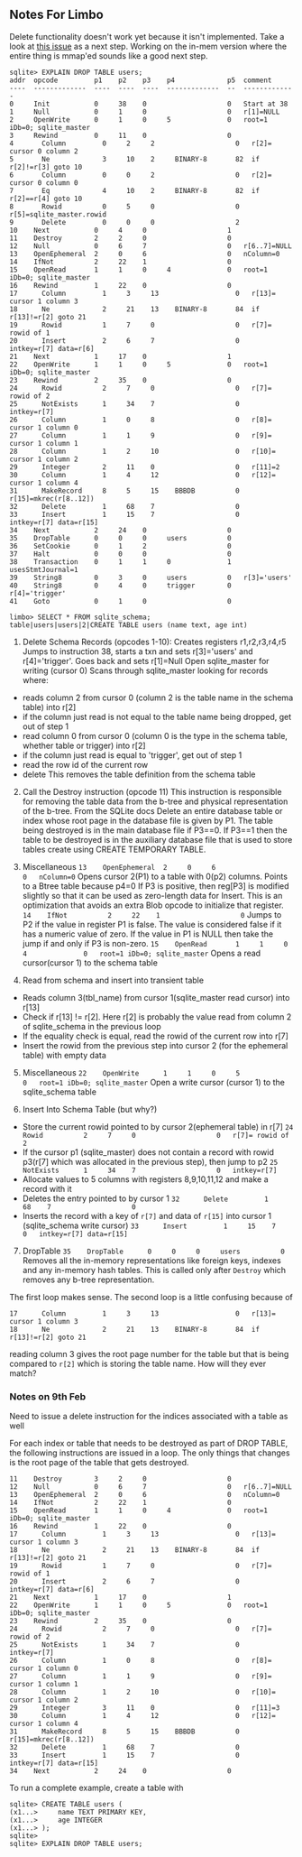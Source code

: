 ## Notes For Limbo

Delete functionality doesn't work yet because it isn't implemented.
Take a look at [this issue](https://github.com/tursodatabase/limbo/issues/859) as a next step. Working on the in-mem version where the entire thing is mmap'ed sounds like a good next step.

```
sqlite> EXPLAIN DROP TABLE users;
addr  opcode         p1    p2    p3    p4             p5  comment
----  -------------  ----  ----  ----  -------------  --  -------------
0     Init           0     38    0                    0   Start at 38
1     Null           0     1     0                    0   r[1]=NULL
2     OpenWrite      0     1     0     5              0   root=1 iDb=0; sqlite_master
3     Rewind         0     11    0                    0
4       Column         0     2     2                    0   r[2]= cursor 0 column 2
5       Ne             3     10    2     BINARY-8       82  if r[2]!=r[3] goto 10
6       Column         0     0     2                    0   r[2]= cursor 0 column 0
7       Eq             4     10    2     BINARY-8       82  if r[2]==r[4] goto 10
8       Rowid          0     5     0                    0   r[5]=sqlite_master.rowid
9       Delete         0     0     0                    2
10    Next           0     4     0                    1
11    Destroy        2     2     0                    0
12    Null           0     6     7                    0   r[6..7]=NULL
13    OpenEphemeral  2     0     6                    0   nColumn=0
14    IfNot          2     22    1                    0
15    OpenRead       1     1     0     4              0   root=1 iDb=0; sqlite_master
16    Rewind         1     22    0                    0
17      Column         1     3     13                   0   r[13]= cursor 1 column 3
18      Ne             2     21    13    BINARY-8       84  if r[13]!=r[2] goto 21
19      Rowid          1     7     0                    0   r[7]= rowid of 1
20      Insert         2     6     7                    0   intkey=r[7] data=r[6]
21    Next           1     17    0                    1
22    OpenWrite      1     1     0     5              0   root=1 iDb=0; sqlite_master
23    Rewind         2     35    0                    0
24      Rowid          2     7     0                    0   r[7]= rowid of 2
25      NotExists      1     34    7                    0   intkey=r[7]
26      Column         1     0     8                    0   r[8]= cursor 1 column 0
27      Column         1     1     9                    0   r[9]= cursor 1 column 1
28      Column         1     2     10                   0   r[10]= cursor 1 column 2
29      Integer        2     11    0                    0   r[11]=2
30      Column         1     4     12                   0   r[12]= cursor 1 column 4
31      MakeRecord     8     5     15    BBBDB          0   r[15]=mkrec(r[8..12])
32      Delete         1     68    7                    0
33      Insert         1     15    7                    0   intkey=r[7] data=r[15]
34    Next           2     24    0                    0
35    DropTable      0     0     0     users          0
36    SetCookie      0     1     2                    0
37    Halt           0     0     0                    0
38    Transaction    0     1     1     0              1   usesStmtJournal=1
39    String8        0     3     0     users          0   r[3]='users'
40    String8        0     4     0     trigger        0   r[4]='trigger'
41    Goto           0     1     0                    0
```

```shell
limbo> SELECT * FROM sqlite_schema;
table|users|users|2|CREATE TABLE users (name text, age int)
```

1. Delete Schema Records (opcodes 1-10):
Creates registers r1,r2,r3,r4,r5
Jumps to instruction 38, starts a txn and sets r[3]='users' and r[4]='trigger'. Goes back and sets r[1]=Null
Open sqlite_master for writing (cursor 0)
Scans through sqlite_master looking for records where:
  * reads column 2 from cursor 0 (column 2 is the table name in the schema table) into r[2]
  * if the column just read is not equal to the table name being dropped, get out of step 1
  * read column 0 from cursor 0 (column 0  is the type in the schema table, whether table or trigger) into r[2]
  * if the column just read is equal to 'trigger', get out of step 1
  * read the row id of the current row
  * delete
This removes the table definition from the schema table

2. Call the Destroy instruction (opcode 11)
This instruction is responsible for removing the table data from the b-tree and physical representation of the b-tree.
From the SQLite docs
Delete an entire database table or index whose root page in the database file is given by P1.
The table being destroyed is in the main database file if P3==0. If P3==1 then the table to be destroyed is in the auxiliary database file that is used to store tables create using CREATE TEMPORARY TABLE.

3. Miscellaneous 
`13    OpenEphemeral  2     0     6                    0   nColumn=0`
Opens cursor 2(P1) to a table with 0(p2) columns. Points to a Btree table because p4=0
If P3 is positive, then reg[P3] is modified slightly so that it can be used as zero-length data for Insert. This is an optimization that avoids an extra Blob opcode to initialize that register.
`14    IfNot          2     22    1                    0`
Jumps to P2 if the value in register P1 is false. The value is considered false if it has a numeric value of zero. If the value in P1 is NULL then take the jump if and only if P3 is non-zero.
`15    OpenRead       1     1     0     4              0   root=1 iDb=0; sqlite_master`
Opens a read cursor(cursor 1) to the schema table

4. Read from schema and insert into transient table
  * Reads column 3(tbl_name) from cursor 1(sqlite_master read cursor) into r[13]
  * Check if r[13] != r[2]. Here r[2] is probably the value read from column 2 of sqlite_schema in the previous loop
  * If the equality check is equal, read the rowid of the current row into r[7]
  * Insert the rowid from the previous step into cursor 2 (for the ephemeral table) with empty data

5. Miscellaneous
`22    OpenWrite      1     1     0     5              0   root=1 iDb=0; sqlite_master`
Open a write cursor (cursor 1) to the sqlite_schema table

6. Insert Into Schema Table (but why?)
  * Store the current rowid pointed to by cursor 2(ephemeral table) in r[7] `24      Rowid          2     7     0                    0   r[7]= rowid of 2`
  * If the cursor p1 (sqlite_master) does not contain a record with rowid p3(r[7] which was allocated in the previous step), then jump to p2 `25      NotExists      1     34    7                    0   intkey=r[7]`
  * Allocate values to 5 columns with registers 8,9,10,11,12 and make a record with it
  * Deletes the entry pointed to by cursor 1 `32      Delete         1     68    7                    0`
  * Inserts the record with a key of `r[7]` and data of `r[15]` into cursor 1 (sqlite_schema write cursor) `33      Insert         1     15    7                    0   intkey=r[7] data=r[15]`

7. DropTable `35    DropTable      0     0     0     users          0`
Removes all the in-memory representations like foreign keys, indexes and any in-memory hash tables. This is called only after `Destroy` which removes any b-tree representation.

The first loop makes sense. The second loop is a little confusing because of
```shell
17      Column         1     3     13                   0   r[13]= cursor 1 column 3
18      Ne             2     21    13    BINARY-8       84  if r[13]!=r[2] goto 21
```
reading column 3 gives the root page number for the table but that is being compared to `r[2]` which is storing the table name. How will they ever match?


### Notes on 9th Feb

Need to issue a delete instruction for the indices associated with a table as well

For each index or table that needs to be destroyed as part of DROP TABLE, the following instructions are issued in a loop.
The only things that changes is the root page of the table that gets destroyed.

```shell
11    Destroy        3     2     0                    0
12    Null           0     6     7                    0   r[6..7]=NULL
13    OpenEphemeral  2     0     6                    0   nColumn=0
14    IfNot          2     22    1                    0
15    OpenRead       1     1     0     4              0   root=1 iDb=0; sqlite_master
16    Rewind         1     22    0                    0
17      Column         1     3     13                   0   r[13]= cursor 1 column 3
18      Ne             2     21    13    BINARY-8       84  if r[13]!=r[2] goto 21
19      Rowid          1     7     0                    0   r[7]= rowid of 1
20      Insert         2     6     7                    0   intkey=r[7] data=r[6]
21    Next           1     17    0                    1
22    OpenWrite      1     1     0     5              0   root=1 iDb=0; sqlite_master
23    Rewind         2     35    0                    0
24      Rowid          2     7     0                    0   r[7]= rowid of 2
25      NotExists      1     34    7                    0   intkey=r[7]
26      Column         1     0     8                    0   r[8]= cursor 1 column 0
27      Column         1     1     9                    0   r[9]= cursor 1 column 1
28      Column         1     2     10                   0   r[10]= cursor 1 column 2
29      Integer        3     11    0                    0   r[11]=3
30      Column         1     4     12                   0   r[12]= cursor 1 column 4
31      MakeRecord     8     5     15    BBBDB          0   r[15]=mkrec(r[8..12])
32      Delete         1     68    7                    0
33      Insert         1     15    7                    0   intkey=r[7] data=r[15]
34    Next           2     24    0                    0
```

To run a complete example, create a table with 

```shell
sqlite> CREATE TABLE users (
(x1...>     name TEXT PRIMARY KEY,
(x1...>     age INTEGER
(x1...> );
sqlite>
sqlite> EXPLAIN DROP TABLE users;
```